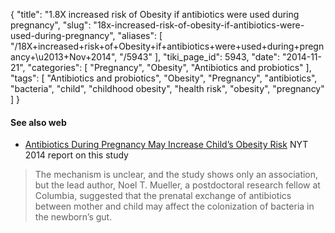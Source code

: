 {
    "title": "1.8X increased risk of Obesity if antibiotics were used during pregnancy",
    "slug": "18x-increased-risk-of-obesity-if-antibiotics-were-used-during-pregnancy",
    "aliases": [
        "/18X+increased+risk+of+Obesity+if+antibiotics+were+used+during+pregnancy+\u2013+Nov+2014",
        "/5943"
    ],
    "tiki_page_id": 5943,
    "date": "2014-11-21",
    "categories": [
        "Pregnancy",
        "Obesity",
        "Antibiotics and probiotics"
    ],
    "tags": [
        "Antibiotics and probiotics",
        "Obesity",
        "Pregnancy",
        "antibiotics",
        "bacteria",
        "child",
        "childhood obesity",
        "health risk",
        "obesity",
        "pregnancy"
    ]
}


#### See also web

* [Antibiotics During Pregnancy May Increase Child’s Obesity Risk](http://well.blogs.nytimes.com/2014/11/21/antibiotics-during-pregnancy-may-increase-childs-obesity-risk/?_r=0) NYT 2014 report on this study

> The mechanism is unclear, and the study shows only an association, but the lead author, Noel T. Mueller, a postdoctoral research fellow at Columbia, suggested that the prenatal exchange of antibiotics between mother and child may affect the colonization of bacteria in the newborn’s gut.